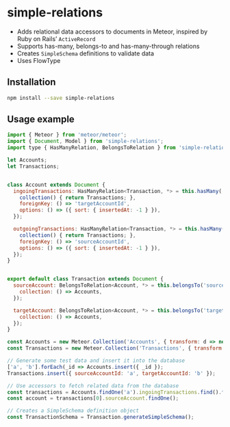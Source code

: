 # simple-relations

- Adds relational data accessors to documents in Meteor, inspired by Ruby on Rails’ `ActiveRecord`
- Supports has-many, belongs-to and has-many-through relations
- Creates `SimpleSchema` definitions to validate data
- Uses FlowType

## Installation

```bash
npm install --save simple-relations
```

## Usage example

```javascript
import { Meteor } from 'meteor/meteor';
import { Document, Model } from 'simple-relations';
import type { HasManyRelation, BelongsToRelation } from 'simple-relations';

let Accounts;
let Transactions;


class Account extends Document {
  ingoingTransactions: HasManyRelation<Transaction, *> = this.hasMany('ingoingTransactions', {
    collection() { return Transactions; },
    foreignKey: () => 'targetAccountId',
    options: () => ({ sort: { insertedAt: -1 } }),
  });

  outgoingTransactions: HasManyRelation<Transaction, *> = this.hasMany('outgoingTransactions', {
    collection() { return Transactions; },
    foreignKey: () => 'sourceAccountId',
    options: () => ({ sort: { insertedAt: -1 } }),
  });
}


export default class Transaction extends Document {
  sourceAccount: BelongsToRelation<Account, *> = this.belongsTo('sourceAccount', {
    collection: () => Accounts,
  });

  targetAccount: BelongsToRelation<Account, *> = this.belongsTo('targetAccount', {
    collection: () => Accounts,
  });
}

const Accounts = new Meteor.Collection('Accounts', { transform: d => new Account(d) });
const Transactions = new Meteor.Collection('Transactions', { transform: d => new Transaction(d) });

// Generate some test data and insert it into the database
['a', 'b'].forEach(_id => Accounts.insert({ _id });
Transactions.insert({ sourceAccountId: 'a', targetAccountId: 'b' });

// Use accessors to fetch related data from the database
const transactions = Accounts.findOne('a').ingoingTransactions.find().fetch();
const account = transactions[0].sourceAccount.findOne();

// Creates a SimpleSchema definition object
const TransactionSchema = Transaction.generateSimpleSchema();
```
